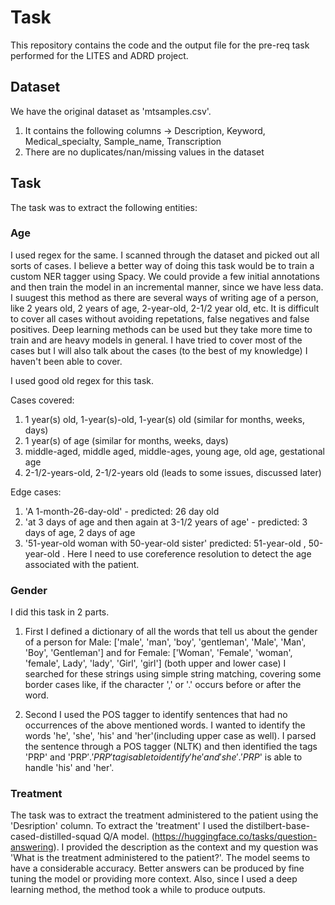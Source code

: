 # Task
This repository contains the code and the output file for the pre-req task performed for the LITES and ADRD project.

## Dataset 
We have the original dataset as 'mtsamples.csv'. 
1) It contains the following columns -> Description,	Keyword,	Medical_specialty,	Sample_name,	Transcription
2) There are no duplicates/nan/missing values in the dataset

## Task
The task was to extract the following entities:

### Age

I used regex for the same. I scanned through the dataset and picked out all sorts of cases. I believe a better way of doing this task would be to train a custom NER tagger using Spacy. We could provide a few initial annotations and then train the model in an incremental manner, since we have less data. I suugest this method as there are several ways of writing age of a person, like 2 years old, 2 years of age, 2-year-old, 2-1/2 year old, etc. It is difficult to cover all cases without avoiding repetations, false negatives and false positives. Deep learning methods can be used but they take more time to train and are heavy models in general. I have tried to cover most of the cases but I will also talk about the cases (to the best of my knowledge) I haven't been able to cover.

I used good old regex for this task.

Cases covered:
1) 1 year(s) old,  1-year(s)-old,  1-year(s) old (similar for months, weeks, days)
2) 1 year(s) of age  (similar for months, weeks, days)
3) middle-aged, middle aged, middle-ages, young age, old age, gestational age
4) 2-1/2-years-old, 2-1/2-years old (leads to some issues, discussed later)


Edge cases:
1) 'A 1-month-26-day-old'  - predicted: 26 day old
2) 'at 3 days of age and then again at 3-1/2 years of age' - predicted: 3 days of age,  2 days of age
3) '51-year-old woman with 50-year-old sister' predicted: 51-year-old , 50-year-old . Here I need to use coreference resolution to detect the age associated with the patient.


### Gender 
I did this task in 2 parts.

1) First I defined a dictionary of all the words that tell us about the gender of a person for Male: ['male', 'man', 'boy', 'gentleman', 'Male', 'Man', 'Boy', 'Gentleman'] and for Female: ['Woman', 'Female', 'woman', 'female', Lady', 'lady', 'Girl', 'girl'] (both upper and lower case)
I searched for these strings using simple string matching, covering some border cases like, if the character ',' or '.' occurs before or after the word.

2) Second I used the POS tagger to identify sentences that had no occurrences of the above mentioned words. I wanted to identify the words 'he', 'she', 'his' and 'her'(including upper case as well). I parsed the sentence through a POS tagger (NLTK) and then identified the tags 'PRP' and 'PRP$'. 'PRP' tag is able to identify 'he' and 'she'. 'PRP$' is able to handle 'his' and 'her'. 

### Treatment
The task was to extract the treatment administered to the patient using the 'Desription' column.
To extract the 'treatment' I used the  distilbert-base-cased-distilled-squad Q/A model. (https://huggingface.co/tasks/question-answering). I provided the description as the context and my question was 'What is the treatment administered to the patient?'. The model seems to have a considerable accuracy. Better answers can be produced by fine tuning the model or providing more context. Also, since I used a deep learning method, the method took a while to produce outputs.


